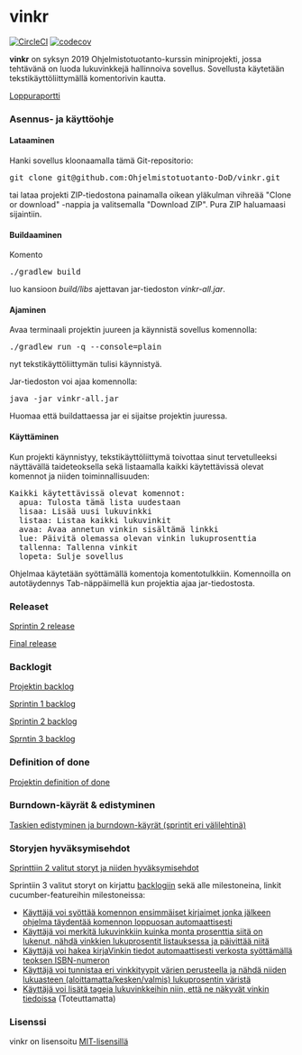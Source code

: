 # vinkr

[![CircleCI](https://circleci.com/gh/Ohjelmistotuotanto-DoD/vinkr.svg?style=svg)](https://circleci.com/gh/Ohjelmistotuotanto-DoD/vinkr)
[![codecov](https://codecov.io/gh/Ohjelmistotuotanto-DoD/vinkr/branch/master/graph/badge.svg)](https://codecov.io/gh/Ohjelmistotuotanto-DoD/vinkr)

**vinkr** on syksyn 2019 Ohjelmistotuotanto-kurssin miniprojekti, jossa tehtävänä on luoda lukuvinkkejä hallinnoiva sovellus. Sovellusta käytetään tekstikäyttöliittymällä komentorivin kautta.

[Loppuraportti](https://docs.google.com/document/d/1Unuc1-r5c5dkiaVtA_bytRDB7InGhOA34Mbf44VeYrI/edit?usp=sharing)

### Asennus- ja käyttöohje



#### Lataaminen

Hanki sovellus kloonaamalla tämä Git-repositorio:
<pre>
git clone git@github.com:Ohjelmistotuotanto-DoD/vinkr.git
</pre>
tai lataa projekti ZIP-tiedostona painamalla oikean yläkulman vihreää "Clone or download" -nappia ja valitsemalla "Download ZIP". Pura ZIP haluamaasi sijaintiin.

#### Buildaaminen

Komento
<pre>
./gradlew build
</pre>
luo kansioon _build/libs_ ajettavan jar-tiedoston _vinkr-all.jar_.

#### Ajaminen

Avaa terminaali projektin juureen ja käynnistä sovellus komennolla:
<pre>
./gradlew run -q --console=plain
</pre>
nyt tekstikäyttöliittymän tulisi käynnistyä.

Jar-tiedoston voi ajaa komennolla:
<pre>
java -jar vinkr-all.jar
</pre>
Huomaa että buildattaessa jar ei sijaitse projektin juuressa.

#### Käyttäminen

Kun projekti käynnistyy, tekstikäyttöliittymä toivottaa sinut tervetulleeksi näyttävällä taideteoksella sekä listaamalla kaikki käytettävissä olevat komennot ja niiden toiminnallisuuden:
<pre>
Kaikki käytettävissä olevat komennot:
  apua: Tulosta tämä lista uudestaan
  lisaa: Lisää uusi lukuvinkki
  listaa: Listaa kaikki lukuvinkit
  avaa: Avaa annetun vinkin sisältämä linkki
  lue: Päivitä olemassa olevan vinkin lukuprosenttia
  tallenna: Tallenna vinkit
  lopeta: Sulje sovellus
</pre>
Ohjelmaa käytetään syöttämällä komentoja komentotulkkiin. Komennoilla on autotäydennys Tab-näppäimellä kun projektia ajaa jar-tiedostosta.

### Releaset

[Sprintin 2 release](https://github.com/Ohjelmistotuotanto-DoD/vinkr/releases/tag/v0.2-sprint2)

[Final release](https://github.com/Ohjelmistotuotanto-DoD/vinkr/releases/tag/final)

### Backlogit

[Projektin backlog](https://github.com/Ohjelmistotuotanto-DoD/vinkr/projects/2)

[Sprintin 1 backlog](https://github.com/Ohjelmistotuotanto-DoD/vinkr/projects/1)

[Sprintin 2 backlog](https://github.com/Ohjelmistotuotanto-DoD/vinkr/projects/3)

[Sprntin 3 backlog](https://github.com/Ohjelmistotuotanto-DoD/vinkr/projects/4)

### Definition of done

[Projektin definition of done](https://github.com/Ohjelmistotuotanto-DoD/vinkr/blob/master/definitionOfDone.md)

### Burndown-käyrät & edistyminen

[Taskien edistyminen ja burndown-käyrät (sprintit eri välilehtinä)](https://docs.google.com/spreadsheets/d/1IaOlbvyjOnPDexS8vWC0Q_28GK2p_VH0qf8ubIVeSeo/edit?usp=sharing)

### Storyjen hyväksymisehdot

[Sprinttiin 2 valitut storyt ja niiden hyväksymisehdot](https://github.com/Ohjelmistotuotanto-DoD/vinkr/blob/master/hyvaksymiskriteerit.md)

Sprintiin 3 valitut storyt on kirjattu [backlogiin](https://github.com/Ohjelmistotuotanto-DoD/vinkr/projects/2) sekä alle milestoneina, linkit cucumber-featureihin milestoneissa:
* [Käyttäjä voi syöttää komennon ensimmäiset kirjaimet jonka jälkeen ohjelma täydentää komennon loppuosan automaattisesti](https://github.com/Ohjelmistotuotanto-DoD/vinkr/milestone/14)
* [Käyttäjä voi merkitä lukuvinkkiin kuinka monta prosenttia siitä on lukenut, nähdä vinkkien lukuprosentit listauksessa ja päivittää niitä](https://github.com/Ohjelmistotuotanto-DoD/vinkr/milestone/7)
* [Käyttäjä voi hakea kirjaVinkin tiedot automaattisesti verkosta syöttämällä teoksen ISBN-numeron](https://github.com/Ohjelmistotuotanto-DoD/vinkr/milestone/19)
* [Käyttäjä voi tunnistaa eri vinkkityypit värien perusteella ja nähdä niiden lukuasteen (aloittamatta/kesken/valmis) lukuprosentin väristä](https://github.com/Ohjelmistotuotanto-DoD/vinkr/milestone/15)
* [Käyttäjä voi lisätä tageja lukuvinkkeihin niin, että ne näkyvät vinkin tiedoissa](https://github.com/Ohjelmistotuotanto-DoD/vinkr/milestone/16) (Toteuttamatta)

### Lisenssi

vinkr on lisensoitu [MIT-lisensillä](https://github.com/Ohjelmistotuotanto-DoD/vinkr/blob/master/LICENSE.md)
